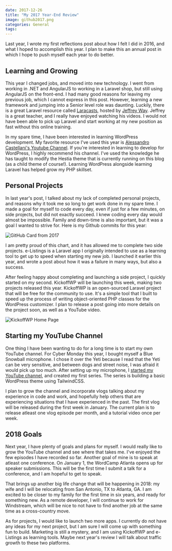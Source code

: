 ```yaml
---
date: 2017-12-26
title: "My 2017 Year-End Review"
image: github2017.png
categories: General
tags:
---
```


Last year, I wrote my first reflections post about how I felt I did in 2016, and what I hoped to accomplish this year. I plan to make this an annual post in which I hope to push myself each year to do better.

## Learning and Growing

This year I changed jobs, and moved into new technology. I went from working in .NET and AngularJS to working in a Laravel shop, but still using AngularJS on the front-end. I had many good reasons for leaving my previous job, which I cannot express in this post. However, learning a new framework and jumping into a Senior level role was daunting. Luckily, there is a great Laravel resource called [Laracasts](http://laracasts.com/), hosted by [Jeffrey Way](https://twitter.com/jeffrey_way). Jeffrey is a great teacher, and I really have enjoyed watching his videos. I would not have been able to pick up Laravel and start working at my new position as fast without this online training.

In my spare time, I have been interested in learning WordPress development. My favorite resource I've used this year is [Alessandro Castellani's Youtube Channel](https://www.youtube.com/channel/UCbmBY_XYZqCa2G0XmFA7ZWg). If you're interested in learning to develop for WordPress, I highly recommend his channel. I've used the knowledge he has taught to modify the Hestia theme that is currently running on this blog (as a child theme of course!). Learning WordPress alongside learning Laravel has helped grow my PHP skillset.

## Personal Projects

In last year's post, I talked about my lack of completed personal projects, and reasons why it took me so long to get work done in my spare time. I made a goal for myself to code every day, even if just for a few minutes, on side projects, but did not exactly succeed. I knew coding every day would almost be impossible. Family and down-time is also important, but it was a goal I wanted to strive for. Here is my Github commits for this year:

![GitHub Card from 2017](/assets/images/github2017.png)

I am pretty proud of this chart, and it has allowed me to complete two side projects. e-Listings is a Laravel app I originally intended to use as a learning tool to get up to speed when starting my new job. I launched it earlier this year, and wrote a post about how it was a failure in many ways, but also a success.

After feeling happy about completing and launching a side project, I quickly started on my second. KickoffWP will be launching this week, making two projects released this year. KickoffWP is an open-sourced Laravel project that will be free for the community to use. It's a simple tool that I built to speed up the process of writing object-oriented PHP classes for the WordPress customizer. I plan to release a post going into more details on the project soon, as well as a YouTube video.

![KickoffWP Home Page](/assets/images/kickoffwp.png)

## Starting my YouTube Channel

One thing I have been wanting to do for a long time is to start my own YouTube channel. For Cyber Monday this year, I bought myself a Blue Snowball microphone. I chose it over the Yeti because I read that the Yeti can be very sensitive, and between dogs and street noise, I was afraid it would pick up too much. After setting up my microphone, I [started my YouTube channel](https://www.youtube.com/user/cp68966), and created my first series. The series is building a basic WordPress theme using TailwindCSS.

I plan to grow the channel and incorporate vlogs talking about my experience in code and work, and hopefully help others that are experiencing situations that I have experienced in the past. The first vlog will be released during the first week in January. The current plan is to release atleast one vlog episode per month, and a tutorial video once per week.

## 2018 Goals

Next year, I have plenty of goals and plans for myself. I would really like to grow the YouTube channel and see where that takes me. I've enjoyed the few episodes I have recorded so far. Another goal of mine is to speak at atleast one conference. On January 1, the WordCamp Atlanta opens up for speaker submissions. This will be the first time I submit a talk for a conference, and I am hopeful to get to speak.

That brings up another big life change that will be happening in 2018: my wife and I will be relocating from San Antonio, TX to Atlanta, GA. I am excited to be closer to my family for the first time in six years, and ready for something new. As a remote developer, I will continue to work for Windstream, which will be nice to not have to find another job at the same time as a cross-country move.

As for projects, I would like to launch two more apps. I currently do not have any ideas for my next project, but I am sure I will come up with something fun to build. Marketing is still a mystery, and I am using KickoffWP and e-Listings as learning tools. Maybe next year's review I will talk about traffic growth to these two platforms.